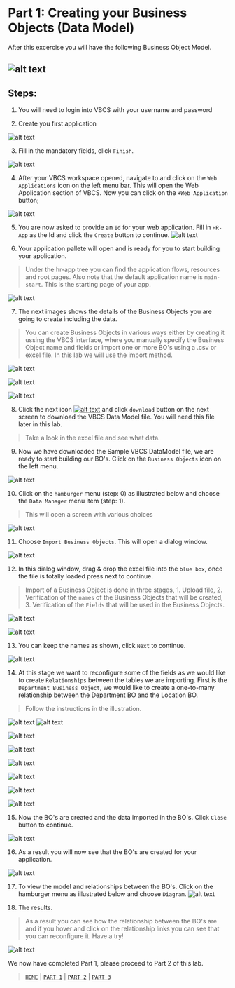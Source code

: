 # Part 1: Creating your Business Objects (Data Model)
After this excercise you will have the following Business Object Model.

![alt text](../resources/images/bo/BO.png "Logo Title Text 1")
----
## Steps:
1. You will need to login into VBCS with your username and password

2. Create you first application

![alt text](../resources/images/bo/1.png "Logo Title Text 1")

3. Fill in the mandatory fields, click `Finish`.

![alt text](../resources/images/bo/2.png "Logo Title Text 1")

4. After your VBCS workspace opened, navigate to and click on the `Web Applications` icon on the left menu bar. This will open the Web Application section of VBCS. Now you can click on the `+Web Application` button; 

![alt text](../resources/images/bo/3.png "Logo Title Text 1")

5. You are now asked to provide an `Id` for your web application. Fill in `HR-App` as the Id and click the `Create` button to continue.
![alt text](../resources/images/bo/4.png "Logo Title Text 1")

6. Your application pallete will open and is ready for you to start building your application.
> Under the hr-app tree you can find the application flows, resources and root pages. Also note that the default application name is `main-start`. This is the starting page of your app.

![alt text](../resources/images/bo/9.png "Logo Title Text 1")

7. The next images shows the details of the Business Objects you are going to create including the data. 

> You can create Business Objects in various ways either by creating it ussing the VBCS interface, where you manually specify the Business Object name and fields or import one or more BO's using a .csv or excel file. In this lab we will use the import method.

![alt text](../resources/images/bo/5.png "Logo Title Text 1")

![alt text](../resources/images/bo/6.png "Logo Title Text 1")

![alt text](../resources/images/bo/7.png "Logo Title Text 1")

8. Click the next icon <a href="../resources/materials/Sample-VBCS-DataModel.xlsx">![alt text](../resources/images/bo/8.png "Logo Title Text 1")</a> and click `download` button on the next screen to download the VBCS Data Model file. You will need this file later in this lab.


> Take a look in the excel file and see what data.

9. Now we have downloaded the Sample VBCS DataModel file, we are ready to start building our BO's. Click on the `Business Objects` icon on the left menu.

![alt text](../resources/images/bo/10.png "Logo Title Text 1")

10. Click on the `hamburger` menu (step: 0) as illustrated below and choose the `Data Manager` menu item (step: 1).

> This will open a screen with various choices

![alt text](../resources/images/bo/11.png "Logo Title Text 1")

11. Choose `Import Business Objects`. This will open a dialog window.

![alt text](../resources/images/bo/12.png "Logo Title Text 1")

12. In this dialog window, drag & drop the excel file into the `blue box`, once the file is totally loaded press next to continue.
> Import of a Business Object is done in three stages, 1. Upload file, 2. Verification of the `names` of the Business Objects that will be created, 3. Verification of the `Fields` that will be used in the Business Objects.

![alt text](../resources/images/bo/13.png "Logo Title Text 1")

![alt text](../resources/images/bo/14.png "Logo Title Text 1")

13. You can keep the names as shown, click `Next` to continue.

![alt text](../resources/images/bo/15.png "Logo Title Text 1")

14. At this stage we want to reconfigure some of the fields as we would like to create `Relationships` between the tables we are importing. First is the `Department Business Object`, we would like to create a one-to-many relationship between the Department BO and the Location BO.

> Follow the instructions in the illustration.

![alt text](../resources/images/bo/16.png "Logo Title Text 1")
![alt text](../resources/images/bo/16A.png "Logo Title Text 1")

![alt text](../resources/images/bo/16B.png "Logo Title Text 1")

![alt text](../resources/images/bo/16C.png "Logo Title Text 1")

![alt text](../resources/images/bo/16D.png "Logo Title Text 1")

![alt text](../resources/images/bo/17.png "Logo Title Text 1")

![alt text](../resources/images/bo/18.png "Logo Title Text 1")

![alt text](../resources/images/bo/19.png "Logo Title Text 1")

15. Now the BO's are created and the data imported in the BO's. Click `Close` button to continue.

![alt text](../resources/images/bo/25.png "Logo Title Text 1")

16. As a result you will now see that the BO's are created for your application.

![alt text](../resources/images/bo/26.png "Logo Title Text 1")

17. To view the model and relationships between the BO's. Click on the hamburger menu as illustrated below and choose `Diagram`.
![alt text](../resources/images/bo/27.png "Logo Title Text 1")

18. The results. 
> As a result you can see how the relationship between the BO's are and if you hover and click on the relationship links you can see that you can reconfigure it. Have a try!

![alt text](../resources/images/bo/28.png "Logo Title Text 1")

We now have completed Part 1, please proceed to Part 2 of this lab.

> [`HOME`](../README.md) | [`PART 1`](PART_1.md) | [`PART 2`](PART_2.md) | [`PART 3`](PART_3.md)
